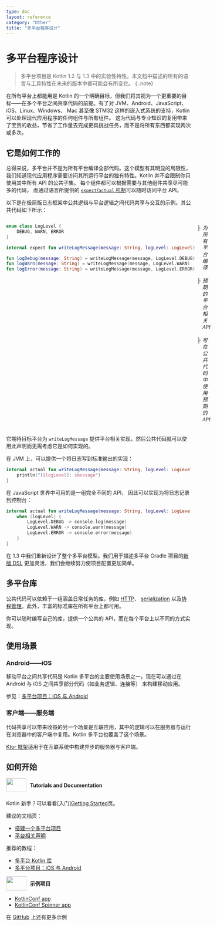 ```yaml
---
type: doc
layout: reference
category: "Other"
title: "多平台程序设计"
---
```


# 多平台程序设计

> 多平台项目是 Kotlin 1.2 与 1.3 中的实验性特性。本文档中描述的所有的语言<!--
-->与工具特性在未来的版本中都可能会有所变化。
{:.note}

在所有平台上都能用是 Kotlin 的一个明确目标，但我们将其视为一个更重要的目标<!--
-->——在多个平台之间共享代码的前提。有了对 JVM、Android、JavaScript、iOS、Linux、Windows、
Mac 甚至像 STM32 这样的嵌入式系统的支持，Kotlin 可以处理现代应用程序的任何组件与所有组件。
这为代码与专业知识的复用带来了宝贵的收益，节省了工作量去完成更具<!--
-->挑战任务，而不是将所有东西都实现两次或多次。

## 它是如何工作的

总得来说，多平台并不是为所有平台编译全部代码。这个模型有其明显的<!--
-->局限性，我们知道现代应用程序需要访问<!--
-->其所运行平台的独有特性。Kotlin 并不会限制你只使用其中所有 API 的公共子集。
每个组件都可以根据需要与其他组件共享尽可能多的代码，
而通过语言所提供的 [`expect`/`actual` 机制](platform-specific-declarations.html)可以随时访问平台 API。

以下是在极简版日志框架中公共逻辑与平台逻辑之间代码共享与交互的<!--
-->示例。其公共代码如下所示：

<div style="display:flex">
<div class="sample" markdown="1" theme="idea" data-highlight-only>

```kotlin
enum class LogLevel {
    DEBUG, WARN, ERROR
}

internal expect fun writeLogMessage(message: String, logLevel: LogLevel)

fun logDebug(message: String) = writeLogMessage(message, LogLevel.DEBUG)
fun logWarn(message: String) = writeLogMessage(message, LogLevel.WARN)
fun logError(message: String) = writeLogMessage(message, LogLevel.ERROR)
```

</div>
<div style="margin-left: 5px;white-space: pre-line; line-height: 18px; font-family: Tahoma;">
    <div style="display:flex">├<i style="margin-left:5px">为所有平台编译</i></div>
    <div style="display:flex">├<i style="margin-left:5px">预期的平台相关 API</i></div>
    <div style="display:flex">├<i style="margin-left:5px">可在公共代码中使用预期的 API</i></div>
</div>
</div>

它期待目标平台为 `writeLogMessage` 提供平台相关实现，然后公共代码<!--
-->就可以使用此声明而无需考虑它是如何实现的。

在 JVM 上，可以提供一个将日志写到标准输出的实现：

<div class="sample" markdown="1" theme="idea" data-highlight-only>

```kotlin
internal actual fun writeLogMessage(message: String, logLevel: LogLevel) {
    println("[$logLevel]: $message")
}
```

</div>

在 JavaScript 世界中可用的是一组完全不同的 API，
因此可以实现为将日志记录到控制台：

<div class="sample" markdown="1" theme="idea" data-highlight-only>

```kotlin
internal actual fun writeLogMessage(message: String, logLevel: LogLevel) {
    when (logLevel) {
        LogLevel.DEBUG -> console.log(message)
        LogLevel.WARN -> console.warn(message)
        LogLevel.ERROR -> console.error(message)
    }
}
```

</div>

在 1.3 中我们重新设计了整个多平台模型。我们用于描述多平台 Gradle 项目的[新版 DSL](building-mpp-with-gradle.html)
更加灵活，我们会继续努力使项目配置更加简单。

## 多平台库

公共代码可以依赖于一组涵盖日常任务的库，例如 [HTTP](https://ktor.kotlincn.net/clients/http-client/multiplatform.html)、 [serialization](https://github.com/Kotlin/kotlinx.serialization) 以及[协程<!--
-->管理](https://github.com/Kotlin/kotlinx.coroutines)。此外，丰富的标准库在所有平台上都可用。

你可以随时编写<!--
-->自己的库，提供一个公共的 API，而在每个平台上以不同的方式实现。

## 使用场景

### Android——iOS

移动平台之间共享代码是 Kotlin 多平台的主要使用场景之一，现在<!--
-->可以通过在 Android 与 iOS 之间共享部分代码（如业务逻辑、连接等）
来构建移动应用。

参见：[多平台项目：iOS 与 Android](https://www.kotlincn.net/docs/tutorials/native/mpp-ios-android.html)

### 客户端——服务端

代码共享可以带来收益的另一个场景是互联应用，其中的逻辑可以<!--
-->在服务器与运行在浏览器中的客户端中复用。Kotlin 多平台也覆盖了<!--
-->这个场景。

[Ktor 框架](https://ktor.kotlincn.net/)适用于在互联系统中构建异步的服务器与客户端。

## 如何开始

<div style="display: flex; align-items: center; margin-bottom: 20px">
    <img src="{{ url_for('asset', path='images/landing/native/book.png') }}" height="38p" width="55" style="margin-right: 10px;">
    <b>Tutorials and Documentation</b>
</div>

Kotlin 新手？可以看看[入门][Getting Started](basic-syntax.html)页。

建议的文档页：
- [搭建一个多平台项目](building-mpp-with-gradle.html#搭建一个多平台项目)
- [平台相关声明](platform-specific-declarations.html)

推荐的教程：
- [多平台 Kotlin 库](https://www.kotlincn.net/docs/tutorials/multiplatform-library.html)
- [多平台项目：iOS 与 Android](https://www.kotlincn.net/docs/tutorials/native/mpp-ios-android.html)

<div style="display: flex; align-items: center; margin-bottom: 10px;">
    <img src="{{ url_for('asset', path='images/landing/native/try.png') }}" height="38p" width="55" style="margin-right: 10px;">
    <b>示例项目</b>
</div>

- [KotlinConf app](https://github.com/JetBrains/kotlinconf-app)
- [KotlinConf Spinner app](https://github.com/jetbrains/kotlinconf-spinner)

在 [GitHub](https://github.com/JetBrains/kotlin-examples) 上还有更多示例
